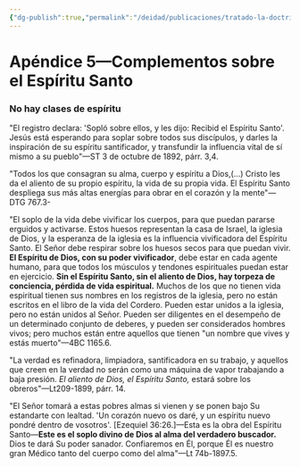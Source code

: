 ```yaml
---
{"dg-publish":true,"permalink":"/deidad/publicaciones/tratado-la-doctrina-de-dios/apendice-5-complementos-sobre-el-espiritu-santo/","dgPassFrontmatter":true}
---
```


# Apéndice 5—Complementos sobre el Espíritu Santo
### No hay clases de espíritu
"El registro declara: 'Sopló sobre ellos, y les dijo: Recibid el Espíritu Santo'. Jesús está esperando para soplar sobre todos sus discípulos, y darles la inspiración de su espíritu santificador, y transfundir la influencia vital de sí mismo a su pueblo"—ST 3 de octubre de 1892, párr. 3,4.

"Todos los que consagran su alma, cuerpo y espíritu a Dios,(...) Cristo les da el aliento de su propio espíritu, la vida de su propia vida. El Espíritu Santo despliega sus más altas energías para obrar en el corazón y la mente"—DTG 767.3-

"El soplo de la vida debe vivificar los cuerpos, para que puedan pararse erguidos y activarse. Estos huesos representan la casa de Israel, la iglesia de Dios, y la esperanza de la iglesia es la influencia vivificadora del Espíritu Santo. El Señor debe respirar sobre los huesos secos para que puedan vivir. **El Espíritu de Dios, con su poder vivificador**, debe estar en cada agente humano, para que todos los músculos y tendones espirituales puedan estar en ejercicio. **Sin el Espíritu Santo, sin el aliento de Dios, hay torpeza de conciencia, pérdida de vida espiritual.** Muchos de los que no tienen vida espiritual tienen sus nombres en los registros de la iglesia, pero no están escritos en el libro de la vida del Cordero. Pueden estar unidos a la iglesia, pero no están unidos al Señor. Pueden ser diligentes en el desempeño de un determinado conjunto de deberes, y pueden ser considerados hombres vivos; pero muchos están entre aquellos que tienen "un nombre que vives y estás muerto"—4BC 1165.6.

"La verdad es refinadora, limpiadora, santificadora en su trabajo, y aquellos que creen en la verdad no serán como una máquina de vapor trabajando a baja presión. *El aliento de Dios, el Espíritu Santo,* estará sobre los obreros"—Lt209-1899, párr. 14.

"El Señor tomará a estas pobres almas si vienen y se ponen bajo Su estandarte con lealtad. 'Un corazón nuevo os daré, y un espíritu nuevo pondré dentro de vosotros'. [Ezequiel 36:26.]—Esta es la obra del Espíritu Santo—**Este es el soplo divino de Dios al alma del verdadero buscador.** Dios te dará Su poder sanador. Confiaremos en Él, porque Él es nuestro gran Médico tanto del cuerpo como del alma"—Lt 74b-1897.5.
